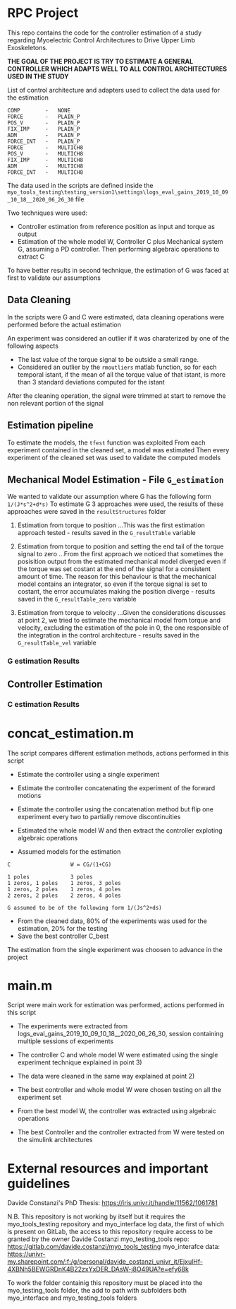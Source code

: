 # RPC Project
This repo contains the code for the controller estimation of a study regarding 
Myoelectric Control Architectures to Drive Upper Limb Exoskeletons.
 
**THE GOAL OF THE PROJECT IS TRY TO ESTIMATE A GENERAL CONTROLLER WHICH ADAPTS WELL TO ALL CONTROL ARCHITECTURES USED IN THE STUDY**

List of control architecture and adapters used to collect the data used for the estimation

```    
COMP        -   NONE               
FORCE       -   PLAIN_P
POS_V       -   PLAIN_P
FIX_IMP     -   PLAIN_P
ADM         -   PLAIN_P
FORCE_INT   -   PLAIN_P
FORCE       -   MULTICH8
POS_V       -   MULTICH8
FIX_IMP     -   MULTICH8
ADM         -   MULTICH8
FORCE_INT   -   MULTICH8      
```

The data used in the scripts are defined inside the `myo_tools_testing\testing_version1\settings\logs_eval_gains_2019_10_09_10_18__2020_06_26_30` file

Two techniques were used:

* Controller estimation from reference position as input and torque as output
* Estimation of the whole model W, Controller C plus Mechanical system G, assuming a PD controller. Then performing algebraic operations to extract C

To have better results in second technique, the estimation of G was faced at first to validate our assumptions

## Data Cleaning
In the scripts were G and C were estimated, data cleaning operations were performed before the actual estimation

An experiment was considered an outlier if it was charaterized by one of the following aspects 

* The last value of the torque signal to be outside a small range.
* Considered an outlier by the `rmoutliers` matlab function, so for each temporal istant, if the mean of all the torque value of that istant, is more than 3 standard deviations computed for the istant

After the cleaning operation, the signal were trimmed at start to remove the non relevant portion of the signal

## Estimation pipeline
To estimate the models, the `tfest` function was exploited
From each experiment contained in the cleaned set, a model was estimated
Then every experiment of the cleaned set was used to validate the computed models

## Mechanical Model Estimation - File `G_estimation` 

We wanted to validate our assumption where G has the following form `1/(J*s^2+d*s)` 
To estimate G 3 approaches were used, the results of these approaches were saved in the `resultStructures` folder

1) Estimation from torque to position 
...This was the first estimation approach tested - results saved in the `G_resultTable` variable

2) Estimation from torque to position and setting the end tail of the torque signal to zero 
...From the first approach we noticed that sometimes the posisition output from the estimated mechanical model diverged even if the torque was set costant at the end of the signal for a consistent amount of time. The reason for this behaviour is that the mechanical model contains an integrator, so even if the torque signal is set to costant, the error accumulates making the position diverge - results saved in the `G_resultTable_zero` variable

3) Estimation from torque to velocity 
...Given the considerations discusses at point 2, we tried to estimate the mechanical model from torque and velocity, excluding the estimation of the pole in 0, the one responsible of the integration in the control architecture - results saved in the `G_resultTable_vel` variable

### G estimation Results

## Controller Estimation

### C estimation Results

# concat_estimation.m
The script compares different estimation methods, actions performed in this script

* Estimate the controller using a single experiment
* Estimate the controller concatenating the experiment of the forward motions
* Estimate the controller using the concatenation method but flip one experiment every two to partially remove discontinuities
* Estimated the whole model W and then extract the controller exploting algebraic operations

* Assumed models for the estimation
```
C                   W = CG/(1+CG)

1 poles             3 poles
1 zeros, 1 poles    1 zeros, 3 poles
1 zeros, 2 poles    1 zeros, 4 poles
2 zeros, 2 poles    2 zeros, 4 poles 

G assumed to be of the following form 1/(Js^2+ds)
```   

* From the cleaned data, 80% of the experiments was used for the estimation, 20% for the testing
* Save the best controller C_best

The estimation from the single experiment was choosen to advance in the project

# main.m
Script were main work for estimation was performed, actions performed in this script

* The experiments were extracted from logs_eval_gains_2019_10_09_10_18__2020_06_26_30, session containing multiple sessions of experiments

* The controller C and whole model W were estimated using the single experiment technique explained in point 3)
* The data were cleaned in the same way explained at point 2)

* The best controller and whole model W were chosen testing on all the experiment set

* From the best model W, the controller was extracted using algebraic operations

* The best Controller and the controller extracted from W were tested on the simulink architectures

# External resources and important guidelines
Davide Constanzi's PhD Thesis: https://iris.univr.it/handle/11562/1061781

N.B. This repository is not working by itself but it requires the myo_tools_testing
repository and  myo_interface log data, the first of which is present on GitLab, 
the access to this repository require access to be granted by the owner Davide Costanzi
myo_testing_tools repo: https://gitlab.com/davide.costanzi/myo_tools_testing
myo_interafce data: https://univr-my.sharepoint.com/:f:/g/personal/davide_costanzi_univr_it/EjxulHf-4XBNh5BEWGRDnK4B22zxYxDER_DAsW-j8O49UA?e=efy68k

To work the folder containig this repository must be placed into the myo_testing_tools folder,
the add to path with subfolders both myo_interface and myo_testing_tools folders
